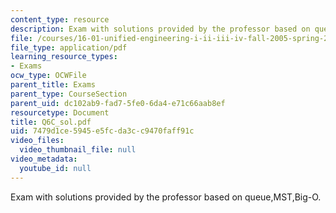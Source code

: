 ```yaml
---
content_type: resource
description: Exam with solutions provided by the professor based on queue,MST,Big-O.
file: /courses/16-01-unified-engineering-i-ii-iii-iv-fall-2005-spring-2006/7479d1ce5945e5fcda3cc9470faff91c_Q6C_sol.pdf
file_type: application/pdf
learning_resource_types:
- Exams
ocw_type: OCWFile
parent_title: Exams
parent_type: CourseSection
parent_uid: dc102ab9-fad7-5fe0-6da4-e71c66aab8ef
resourcetype: Document
title: Q6C_sol.pdf
uid: 7479d1ce-5945-e5fc-da3c-c9470faff91c
video_files:
  video_thumbnail_file: null
video_metadata:
  youtube_id: null
---
```

Exam with solutions provided by the professor based on queue,MST,Big-O.

